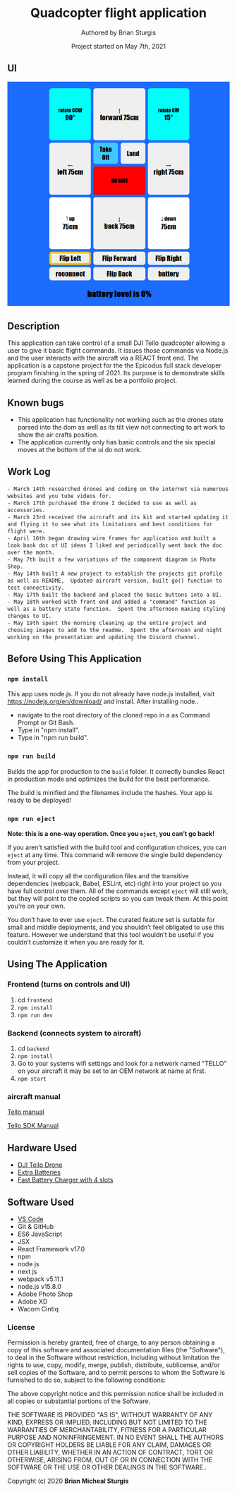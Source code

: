 <h1 align="center"> Quadcopter flight application </h1>

<p align="center"> Authored by Brian Sturgis</p>
<p align="center">Project started on May 7th, 2021</p>

## UI
<img src="img/UI.png" width="auto" height="auto" >

## Description
This application can take control of a small DJI Tello quadcopter allowing a user to give it basic flight commands.  It issues those commands via Node.js and the user interacts with the aircraft via a REACT front end.  The application is a capstone project for the the Epicodus full stack developer program finishing in the spring of 2021.  Its purpose is to demonstrate skills learned during the course as well as be a portfolio project.

## Known bugs
- This application has functionality not working such as the drones state parsed into the dom as well as its tilt view not connecting to art work to show the air crafts position.
- The application currently only has basic controls and the six special moves at the bottom of the ui do not work.


## Work Log
```
- March 14th researched drones and coding on the internet via numerous websites and you tube videos for.
- March 17th purchased the drone I decided to use as well as accessories.
- March 23rd received the aircraft and its kit and started updating it and flying it to see what its limitations and best conditions for flight were.
- April 16th began drawing wire frames for application and built a look book doc of UI ideas I liked and periodically went back the doc over the month.
- May 7th built a few variations of the component diagram in Photo Shop.
- May 14th built A new project to establish the projects git profile as well as README,  Updated aircraft version, built go() function to test connectivity.
- May 17th built the backend and placed the basic buttons into a UI.
- May 18th worked with front end and added a "command" function as well as a battery state function.  Spent the afternoon making styling changes to UI.
- May 19th spent the morning cleaning up the entire project and choosing images to add to the readme.  Spent the afternoon and night working on the presentation and updating the Discord channel.
```

## Before Using This Application

### `npm install`
This app uses node.js. If you do not already have node.js installed, visit https://nodejs.org/en/download/ and install.
After installing node..
- navigate to the root directory of the cloned repo in a as Command Prompt or Git Bash.
- Type in "npm install".
- Type in "npm run build".

### `npm run build`
Builds the app for production to the `build` folder.
It correctly bundles React in production mode and optimizes the build for the best performance.

The build is minified and the filenames include the hashes.
Your app is ready to be deployed!

### `npm run eject`
**Note: this is a one-way operation. Once you `eject`, you can’t go back!**

If you aren’t satisfied with the build tool and configuration choices, you can `eject` at any time. This command will remove the single build dependency from your project.

Instead, it will copy all the configuration files and the transitive dependencies (webpack, Babel, ESLint, etc) right into your project so you have full control over them. All of the commands except `eject` will still work, but they will point to the copied scripts so you can tweak them. At this point you’re on your own.

You don’t have to ever use `eject`. The curated feature set is suitable for small and middle deployments, and you shouldn’t feel obligated to use this feature. However we understand that this tool wouldn’t be useful if you couldn’t customize it when you are ready for it.

## Using The Application
### Frontend (turns on controls and UI)
1. cd `frontend`
2. `npm install`
3. `npm run dev`

### Backend (connects system to aircraft)
1. cd `backend`
2. `npm install`
3. Go to your systems wifi settings and look for a network named "TELLO" on your aircraft it may be set to an OEM network at name at first.
4. `npm start`

### aircraft manual
[Tello manual](https://dl-cdn.ryzerobotics.com/downloads/Tello/20180404/Tello_User_Manual_V1.2_EN.pdf)

[Tello SDK Manual](https://dl-cdn.ryzerobotics.com/downloads/tello/20180910/Tello%20SDK%20Documentation%20EN_1.3.pdf)

## Hardware Used
* [DJI Tello Drone](https://amzn.to/2SvzqON)
* [Extra Batteries](https://amzn.to/2SyV70J)
* [Fast Battery Charger with 4 slots](https://amzn.to/2SAWqwb)

## Software Used
- [VS Code](https://code.visualstudio.com/download)
- Git & GitHub
- ES6 JavaScript
- JSX
- React Framework v17.0
- npm
- node js
- next js
- webpack v5.11.1
- node.js v15.8.0
- Adobe Photo Shop
- Adobe XD
- Wacom Cintiq

### License
Permission is hereby granted, free of charge, to any person obtaining a copy of this software and associated documentation files (the "Software"), to deal in the Software without restriction, including without limitation the rights to use, copy, modify, merge, publish, distribute, sublicense, and/or sell copies of the Software, and to permit persons to whom the Software is furnished to do so, subject to the following conditions:

The above copyright notice and this permission notice shall be included in all copies or substantial portions of the Software.

THE SOFTWARE IS PROVIDED "AS IS", WITHOUT WARRANTY OF ANY KIND, EXPRESS OR IMPLIED, INCLUDING BUT NOT LIMITED TO THE WARRANTIES OF MERCHANTABILITY, FITNESS FOR A PARTICULAR PURPOSE AND NONINFRINGEMENT. IN NO EVENT SHALL THE AUTHORS OR COPYRIGHT HOLDERS BE LIABLE FOR ANY CLAIM, DAMAGES OR OTHER LIABILITY, WHETHER IN AN ACTION OF CONTRACT, TORT OR OTHERWISE, ARISING FROM, OUT OF OR IN CONNECTION WITH THE SOFTWARE OR THE USE OR OTHER DEALINGS IN THE SOFTWARE..

Copyright (c) 2020 **Brian Micheal Sturgis**